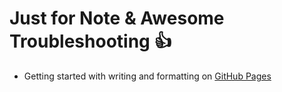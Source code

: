 # Just for Note & Awesome Troubleshooting :+1:

* Getting started with writing and formatting on [GitHub Pages](https://help.github.com/articles/getting-started-with-writing-and-formatting-on-github/)
